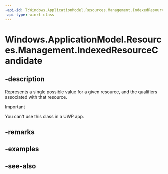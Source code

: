 ```yaml
---
-api-id: T:Windows.ApplicationModel.Resources.Management.IndexedResourceCandidate
-api-type: winrt class
---
```


<!-- Class syntax.
public class IndexedResourceCandidate : Windows.ApplicationModel.Resources.Management.IIndexedResourceCandidate
-->

# Windows.ApplicationModel.Resources.Management.IndexedResourceCandidate

## -description
Represents a single possible value for a given resource, and the qualifiers associated with that resource.

> [!IMPORTANT]
> You can't use this class in a UWP app.

## -remarks


## -examples

## -see-also
